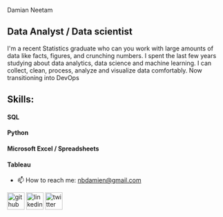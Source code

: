 Damian Neetam
## Data Analyst / Data scientist
I'm a recent Statistics graduate who can you work with large amounts of data like facts, figures, and crunching numbers. I spent the last few years studying about data analytics, data science and machine learning. I can collect, clean, process, analyze and visualize data comfortably. Now transitioning into DevOps

## Skills:
#### SQL 
#### Python
#### Microsoft Excel / Spreadsheets
#### Tableau




- 📫 How to reach me: nbdamien@gmail.com 


[<img src='https://cdn.jsdelivr.net/npm/simple-icons@3.0.1/icons/github.svg' alt='github' height='40'>](https://github.com/NeetamDamian)  [<img src='https://cdn.jsdelivr.net/npm/simple-icons@3.0.1/icons/linkedin.svg' alt='linkedin' height='40'>](https://www.linkedin.com/in/damian-neetam-280b7b151/)  [<img src='https://cdn.jsdelivr.net/npm/simple-icons@3.0.1/icons/twitter.svg' alt='twitter' height='40'>](https://twitter.com/damian_brite)  


